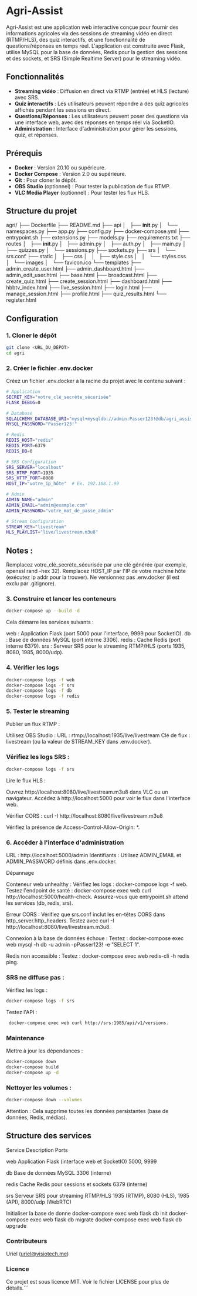 # Agri-Assist

Agri-Assist est une application web interactive conçue pour fournir des informations agricoles via des sessions de streaming vidéo en direct (RTMP/HLS), des quiz interactifs, et une fonctionnalité de questions/réponses en temps réel. L'application est construite avec Flask, utilise MySQL pour la base de données, Redis pour la gestion des sessions et des sockets, et SRS (Simple Realtime Server) pour le streaming vidéo.

## Fonctionnalités
- **Streaming vidéo** : Diffusion en direct via RTMP (entrée) et HLS (lecture) avec SRS.
- **Quiz interactifs** : Les utilisateurs peuvent répondre à des quiz agricoles affichés pendant les sessions en direct.
- **Questions/Réponses** : Les utilisateurs peuvent poser des questions via une interface web, avec des réponses en temps réel via SocketIO.
- **Administration** : Interface d'administration pour gérer les sessions, quiz, et réponses.

## Prérequis
- **Docker** : Version 20.10 ou supérieure.
- **Docker Compose** : Version 2.0 ou supérieure.
- **Git** : Pour cloner le dépôt.
- **OBS Studio** (optionnel) : Pour tester la publication de flux RTMP.
- **VLC Media Player** (optionnel) : Pour tester les flux HLS.

## Structure du projet

agri/
├── Dockerfile
├── README.md
├── api
│   ├── __init__.py
│   └── namespaces.py
├── app.py
├── config.py
├── docker-compose.yml
├── entrypoint.sh
├── extensions.py
├── models.py
├── requirements.txt
├── routes
│   ├── __init__.py
│   ├── admin.py
│   ├── auth.py
│   ├── main.py
│   ├── quizzes.py
│   └── sessions.py
├── sockets.py
├── srs
│   └── srs.conf
├── static
│   ├── css
│   │   ├── style.css
│   │   └── styles.css
│   └── images
│       └── favicon.ico
└── templates
    ├── admin_create_user.html
    ├── admin_dashboard.html
    ├── admin_edit_user.html
    ├── base.html
    ├── broadcast.html
    ├── create_quiz.html
    ├── create_session.html
    ├── dashboard.html
    ├── hbbtv_index.html
    ├── live_session.html
    ├── login.html
    ├── manage_session.html
    ├── profile.html
    ├── quiz_results.html
    └── register.html

## Configuration

### 1. Cloner le dépôt
```bash
git clone <URL_DU_DÉPÔT>
cd agri
```
### 2. Créer le fichier .env.docker
Créez un fichier .env.docker à la racine du projet avec le contenu suivant :

```bash
# Application
SECRET_KEY="votre_clé_secrète_sécurisée"
FLASK_DEBUG=0

# Database
SQLALCHEMY_DATABASE_URI="mysql+mysqldb://admin:Passer123!@db/agri_assist"
MYSQL_PASSWORD="Passer123!"

# Redis
REDIS_HOST="redis"
REDIS_PORT=6379
REDIS_DB=0

# SRS Configuration
SRS_SERVER="localhost"
SRS_RTMP_PORT=1935
SRS_HTTP_PORT=8080
HOST_IP="votre_ip_hôte"  # Ex. 192.168.1.99

# Admin
ADMIN_NAME="admin"
ADMIN_EMAIL="admin@example.com"
ADMIN_PASSWORD="votre_mot_de_passe_admin"

# Stream Configuration
STREAM_KEY="livestream"
HLS_PLAYLIST="live/livestream.m3u8"

```

## Notes :

Remplacez votre_clé_secrète_sécurisée par une clé générée (par exemple, openssl rand -hex 32).
Remplacez HOST_IP par l'IP de votre machine hôte (exécutez ip addr pour la trouver).
Ne versionnez pas .env.docker (il est exclu par .gitignore).

### 3. Construire et lancer les conteneurs
```bash
docker-compose up --build -d
```

Cela démarre les services suivants :

web : Application Flask (port 5000 pour l'interface, 9999 pour SocketIO).
db : Base de données MySQL (port interne 3306).
redis : Cache Redis (port interne 6379).
srs : Serveur SRS pour le streaming RTMP/HLS (ports 1935, 8080, 1985, 8000/udp).

### 4. Vérifier les logs
```bash
docker-compose logs -f web
docker-compose logs -f srs
docker-compose logs -f db
docker-compose logs -f redis
```

### 5. Tester le streaming

Publier un flux RTMP :

Utilisez OBS Studio :
URL : rtmp://localhost:1935/live/livestream
Clé de flux : livestream (ou la valeur de STREAM_KEY dans .env.docker).


### Vérifiez les logs SRS :
```bash
docker-compose logs -f srs
```



Lire le flux HLS :

Ouvrez http://localhost:8080/live/livestream.m3u8 dans VLC ou un navigateur.
Accédez à http://localhost:5000 pour voir le flux dans l'interface web.


Vérifier CORS :
curl -I http://localhost:8080/live/livestream.m3u8

Vérifiez la présence de Access-Control-Allow-Origin: *.


### 6. Accéder à l'interface d'administration

URL : http://localhost:5000/admin
Identifiants : Utilisez ADMIN_EMAIL et ADMIN_PASSWORD définis dans .env.docker.

Dépannage

Conteneur web unhealthy :
Vérifiez les logs : docker-compose logs -f web.
Testez l'endpoint de santé : docker-compose exec web curl http://localhost:5000/health-check.
Assurez-vous que entrypoint.sh attend les services (db, redis, srs).


Erreur CORS :
Vérifiez que srs.conf inclut les en-têtes CORS dans http_server.http_headers.
Testez avec curl -I http://localhost:8080/live/livestream.m3u8.


Connexion à la base de données échoue :
Testez : docker-compose exec web mysql -h db -u admin -pPasser123! -e "SELECT 1".


Redis non accessible :
Testez : docker-compose exec web redis-cli -h redis ping.


### SRS ne diffuse pas :
Vérifiez les logs : 
```bash
docker-compose logs -f srs
```

Testez l'API :
```bash
 docker-compose exec web curl http://srs:1985/api/v1/versions.
```


### Maintenance

Mettre à jour les dépendances :
```bash
docker-compose down
docker-compose build
docker-compose up -d
```

### Nettoyer les volumes :
```bash
docker-compose down --volumes
```
Attention : Cela supprime toutes les données persistantes (base de données, Redis, médias).

## Structure des services



Service
Description
Ports


web
Application Flask (interface web et SocketIO)
5000, 9999


db
Base de données MySQL
3306 (interne)


redis
Cache Redis pour sessions et sockets
6379 (interne)


srs
Serveur SRS pour streaming RTMP/HLS
1935 (RTMP), 8080 (HLS), 1985 (API), 8000/udp (WebRTC)

Initialiser la base de donne
docker-compose exec web flask db init
 docker-compose exec web flask db migrate
docker-compose exec web flask db upgrade


### Contributeurs

Uriel (uriel@visiotech.me)

### Licence
Ce projet est sous licence MIT. Voir le fichier LICENSE pour plus de détails.```